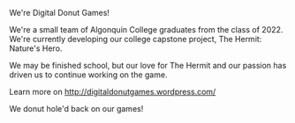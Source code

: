 We're Digital Donut Games!

We're a small team of Algonquin College graduates from the class of 2022. We're currently developing our college capstone project, The Hermit: Nature's Hero.

We may be finished school, but our love for The Hermit and our passion has driven us to continue working on the game.

Learn more on http://digitaldonutgames.wordpress.com/

We donut hole'd back on our games!

